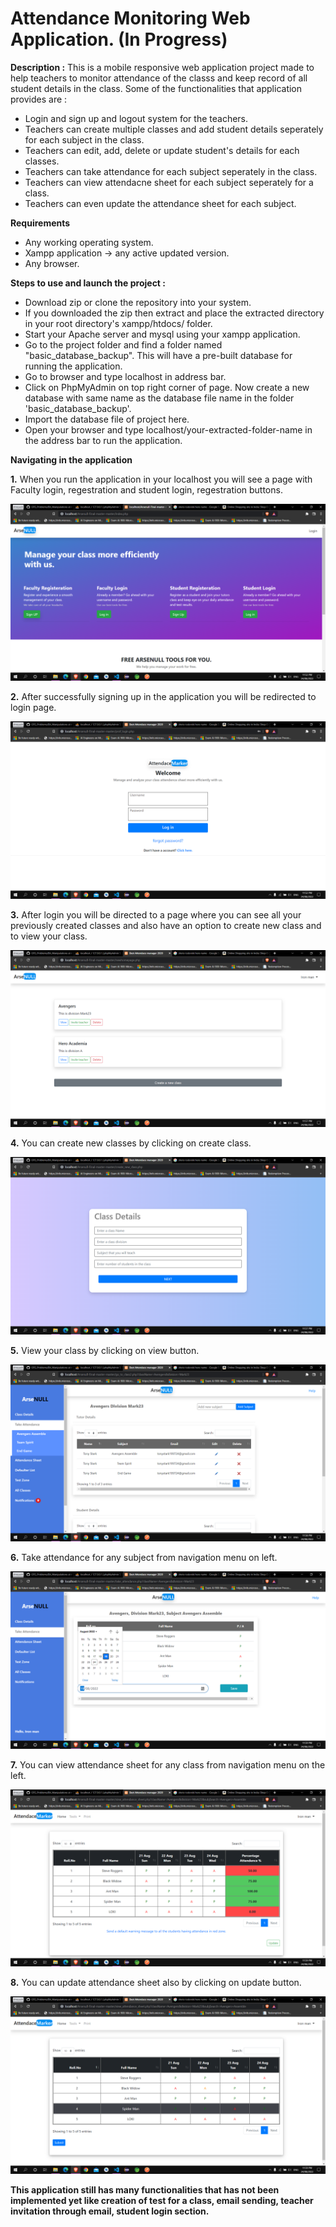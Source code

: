 # Attendance Monitoring Web Application. (In Progress)

**Description :**
This is a mobile responsive web application project made to help teachers to monitor attendance of the classs and keep record of all student details in the class.
Some of the functionalities that application provides are :
* Login and sign up and logout system for the teachers.
* Teachers can create multiple classes and add student details seperately for each subject in the class.
* Teachers can edit, add, delete or update student's details for each classes.
* Teachers can take attendance for each subject seperately in the class.
* Teachers can view attendacne sheet for each subject seperately for a class.
* Teachers can even update the attendance sheet for each subject.


**Requirements**
* Any working operating system.
* Xampp application -> any active updated version.
* Any browser.

**Steps to use and launch the project :**
* Download zip or clone the repository into your system.
* If you downloaded the zip then extract and place the extracted directory in your root directory's xampp/htdocs/ folder.
* Start your Apache server and mysql using your xampp application.
* Go to the project folder and find a folder named "basic_database_backup". This will have a pre-built database for running the application.
* Go to browser and type localhost in address bar.
* Click on PhpMyAdmin on top right corner of page. Now create a new database with same name as the database file name in the folder 'basic_database_backup'.
* Import the database file of project here.
* Open your browser and type localhost/your-extracted-folder-name in the address bar to run the application.


**Navigating in the application**

**1.** When you run the application in your localhost you will see a page with Faculty login, regestration and student login, regestration buttons.


![Index Page](https://github.com/avaneeshdayadav/Arsenull-Final-master/blob/master/img/index_page.png?raw=true)

**2.** After successfully signing up in the application you will be redirected to login page.


![Login](https://raw.githubusercontent.com/avaneeshdayadav/Arsenull-Final-master/master/img/teacher_login.png)


**3.** After login you will be directed to a page where you can see all your previously created classes and also have an option to create new class and to view your class.


![Home Page](https://raw.githubusercontent.com/avaneeshdayadav/Arsenull-Final-master/master/img/homepage.png)


**4.** You can create new classes by clicking on create class.


![Create class Page](https://raw.githubusercontent.com/avaneeshdayadav/Arsenull-Final-master/master/img/createclass.png)


**5.** View your class by clicking on view button.


![View class Page](https://github.com/avaneeshdayadav/Arsenull-Final-master/blob/master/img/Go_to_class2.png?raw=true)


**6.** Take attendance for any subject from navigation menu on left.


![take attendance Page](https://github.com/avaneeshdayadav/Arsenull-Final-master/blob/master/img/Take_attendance.png?raw=true)


**7.** You can view attendance sheet for any class from navigation menu on the left.


![View attendance sheet Page](https://github.com/avaneeshdayadav/Arsenull-Final-master/blob/master/img/View_attendance_sheet.png?raw=true)


**8.** You can update attendance sheet also by clicking on update button.


![take attendance Page](https://github.com/avaneeshdayadav/Arsenull-Final-master/blob/master/img/Update_attendence_sheet.png?raw=true)


**This application still has many functionalities that has not been implemented yet like creation of test for a class, email sending, teacher invitation through email, student login section.**
